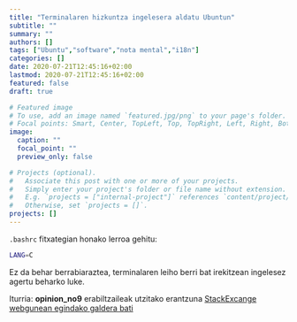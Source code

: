 ```yaml
---
title: "Terminalaren hizkuntza ingelesera aldatu Ubuntun"
subtitle: ""
summary: ""
authors: []
tags: ["Ubuntu","software","nota mental","i18n"]
categories: []
date: 2020-07-21T12:45:16+02:00
lastmod: 2020-07-21T12:45:16+02:00
featured: false
draft: true

# Featured image
# To use, add an image named `featured.jpg/png` to your page's folder.
# Focal points: Smart, Center, TopLeft, Top, TopRight, Left, Right, BottomLeft, Bottom, BottomRight.
image:
  caption: ""
  focal_point: ""
  preview_only: false

# Projects (optional).
#   Associate this post with one or more of your projects.
#   Simply enter your project's folder or file name without extension.
#   E.g. `projects = ["internal-project"]` references `content/project/deep-learning/index.md`.
#   Otherwise, set `projects = []`.
projects: []
---
```




`.bashrc` fitxategian honako lerroa gehitu:

```bash
LANG=C
```

Ez da behar berrabiaraztea, terminalaren leiho berri bat irekitzean ingelesez agertu beharko luke.


Iturria: **opinion_no9** erabiltzaileak utzitako erantzuna [StackExcange webgunean egindako galdera bati](https://askubuntu.com/questions/741806/how-can-i-change-language-but-only-for-the-terminal/1067115#1067115)
